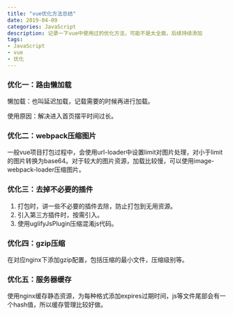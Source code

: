 ```yaml
---
title: "vue优化方法总结"
date: 2019-04-09
categories: JavaScript
description: 记录一下vue中使用过的优化方法，可能不是太全面，后续持续添加
tags: 
- JavaScript
- vue
- 优化
---
```


### 优化一：路由懒加载

懒加载：也叫延迟加载，记载需要的时候再进行加载。

使用原因：解决进入首页摆平时间过长。

### 优化二：webpack压缩图片

一般vue项目打包过程中，会使用url-loader中设置limit对图片处理，对小于limit的图片转换为base64。对于较大的图片资源，加载比较慢，可以使用image-webpack-loader压缩图片。

<!--more-->

### 优化三：去掉不必要的插件

1. 打包时，讲一些不必要的插件去除，防止打包到无用资源。
2. 引入第三方插件时，按需引入。
3. 使用uglifyJsPlugin压缩混淆js代码。

### 优化四：gzip压缩

在对应nginx下添加gzip配置，包括压缩的最小文件，压缩级别等。

### 优化五：服务器缓存

使用nginx缓存静态资源，为每种格式添加expires过期时间，js等文件尾部会有一个hash值，所以缓存管理比较好做。